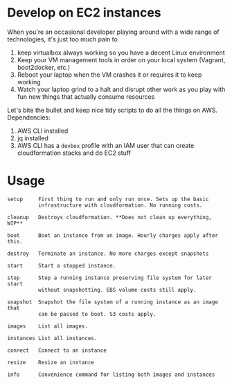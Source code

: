 # Develop on EC2 instances

When you're an occasional developer playing around with a wide range of technologies, it's just too much pain to 

1. keep virtualbox always working so you have a decent Linux environment
2. Keep your VM management tools in order on your local system (Vagrant, boot2docker, etc.)
3. Reboot your laptop when the VM crashes it or requires it to keep working
4. Watch your laptop grind to a halt and disrupt other work as you play with fun new things that actually consume resources

Let's bite the bullet and keep nice tidy scripts to do all the things on AWS. Dependencies:

1. AWS CLI installed
2. jq installed
3. AWS CLI has a `devbox` profile with an IAM user that can create cloudformation stacks and do EC2 stuff

# Usage

```
setup     First thing to run and only run once. Sets up the basic 
          infrastructure with cloudformation. No running costs.

cleanup   Destroys cloudformation. **Does not clean up everything, WIP**

boot      Boot an instance from an image. Hourly charges apply after this.

destroy   Terminate an instance. No more charges except snapshots

start     Start a stopped instance.

stop      Stop a running instance preserving file system for later start 
          without snapshotting. EBS volume costs still apply.

snapshot  Snapshot the file system of a running instance as an image that 
          can be passed to boot. S3 costs apply.

images    List all images.

instances List all instances.

connect   Connect to an instance

resize    Resize an instance

info      Convenience command for listing both images and instances

```

